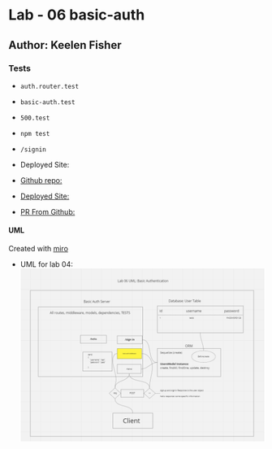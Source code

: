 # Lab - 06 basic-auth

## Author: Keelen Fisher

### Tests

- `auth.router.test`

- `basic-auth.test`

- `500.test`

- `npm test`

- `/signin`

- Deployed Site:

- [Github repo:](https://github.com/Keelen-Fisher/basic-auth)

- [Deployed Site:](https://keelen-api-server-prod.herokuapp.com/)

- [PR From Github:](https://github.com/Keelen-Fisher/basic-auth/pull/1)

#### UML

Created with [miro](https://miro.com/app/board/uXjVPVbmw2E=/)

- UML for lab 04: ![UML](UML%20Rough%20Draft%20for%20Lab%2006.png)
